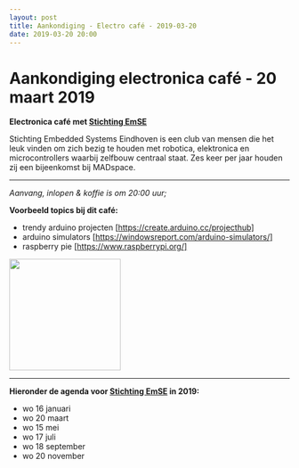 ```yaml
---
layout: post
title: Aankondiging - Electro café - 2019-03-20
date: 2019-03-20 20:00
---
```

# Aankondiging electronica café - 20 maart 2019 

**Electronica café met [Stichting EmSE](http://emse.nl)**

Stichting Embedded Systems Eindhoven is een club van mensen die het leuk vinden om zich bezig te houden met robotica, elektronica en microcontrollers waarbij zelfbouw centraal staat.
Zes keer per jaar houden zij een bijeenkomst bij MADspace.

-----

_Aanvang, inlopen & koffie is om 20:00 uur;_

**Voorbeeld topics bij dit café:**
- trendy arduino projecten [https://create.arduino.cc/projecthub]
- arduino simulators [https://windowsreport.com/arduino-simulators/]
- raspberry pie [https://www.raspberrypi.org/]
 

<img style='width:200px;height:200px' src='https://images.pexels.com/photos/132700/pexels-photo-132700.jpeg?auto=compress&cs=tinysrgb&h=750&w=1260' />

<HR/>


**Hieronder de agenda voor [Stichting EmSE](http://emse.nl) in 2019:**

- wo 16 januari
- wo 20 maart
- wo 15 mei
- wo 17 juli
- wo 18 september
- wo 20 november
